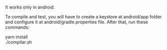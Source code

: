 It works only in android.  


To compile and test, you will have to create a keystore at android/app folder and configure it at android/gradle.properties file. After that, run these commands:  

yarn install  
./compilar.sh  
